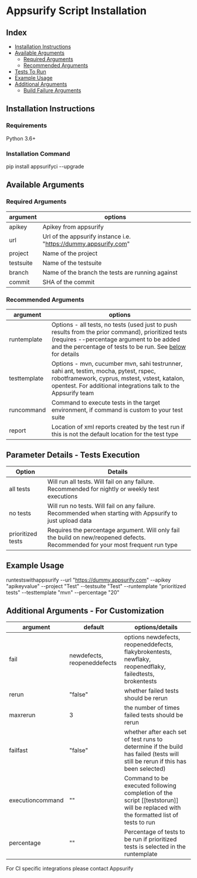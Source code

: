 # Appsurify Script Installation

## Index
- [Installation Instructions](#install)
- [Available Arguments](#available_arguments)
  - [Required Arguments](#required_arguments)
  - [Recommended Arguments](#recommended_arguments)
- [Tests To Run](#teststorun)
- [Example Usage](#example_usage)
- [Additional Arguments](#additional_arguments)
  - [Build Failure Arguments](#build_failure_arguments)


## <a id="install"></a>Installation Instructions

### Requirements

Python 3.6+

### Installation Command

pip install appsurifyci --upgrade

## <a id="available_arguments"></a>Available Arguments
 
### <a id="required_arguments"></a>Required Arguments 

| argument | options |
| --- | --- |
| apikey | Apikey from appsurify |
| url | Url of the appsurify instance i.e. "https://dummy.appsurify.com"|
| project | Name of the project |
| testsuite | Name of the testsuite |
| branch | Name of the branch the tests are running against |
| commit | SHA of the commit |

### <a id="recommended_arguments"></a>Recommended Arguments
| argument | options |
| --- | --- |
| runtemplate  | Options - all tests, no tests (used just to push results from the prior command), prioritized tests (requires --percentage argument to be added and the percentage of tests to be run.  See [below](#teststorun) for details |
| testtemplate | Options - mvn, cucumber mvn, sahi testrunner, sahi ant, testim, mocha, pytest, rspec, robotframework, cyprus, mstest, vstest, katalon, opentest. For additional integrations talk to the Appsurify team |
| runcommand | Command to execute tests in the target environment, if command is custom to your test suite |
| report | Location of xml reports created by the test run if this is not the default location for the test type |


## <a id="teststorun"></a>Parameter Details - Tests Execution  

| Option | Details |
| --- | --- |
| all tests | Will run all tests.  Will fail on any failure.  Recommended for nightly or weekly test executions |
| no tests | Will run no tests.  Will fail on any failure.  Recommended when starting with Appsurify to just upload data |
| prioritized tests | Requires the percentage argument.  Will only fail the build on new/reopened defects.  Recommended for your most frequent run type |


## <a id="example_usage"></a>Example Usage

runtestswithappsurify --url "https://dummy.appsurify.com" --apikey "apikeyvalue" --project "Test" --testsuite "Test" --runtemplate "prioritized tests" --testtemplate "mvn" --percentage "20"

## <a id="additional_arguments"></a>Additional Arguments - For Customization

| argument | default | options/details |
| --- | --- | --- |
| fail | newdefects, reopeneddefects | options newdefects, reopeneddefects, flakybrokentests, newflaky, reopenedflaky, failedtests, brokentests |
| rerun | "false" | whether failed tests should be rerun |
| maxrerun | 3 | the number of times failed tests should be rerun |
| failfast | "false" | whether after each set of test runs to determine if the build has failed (tests will still be rerun if this has been selected) |
| executioncommand | "" | Command to be executed following completion of the script [[teststorun]] will be replaced with the formatted list of tests to run |
| percentage | "" | Percentage of tests to be run if prioritized tests is selected in the runtemplate |

For CI specific integrations please contact Appsurify
